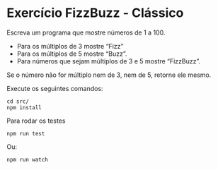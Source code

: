 # Exercício FizzBuzz - Clássico

Escreva um programa que mostre números de 1 a 100.
- Para os múltiplos de 3 mostre “Fizz” 
- Para os múltiplos de 5 mostre “Buzz”. 
- Para números que sejam múltiplos de 3 e 5 mostre “FizzBuzz”.

Se o número não for múltiplo nem de 3, nem de 5, retorne ele mesmo.

Execute os seguintes comandos:
```
cd src/
npm install
```

Para rodar os testes
```
npm run test 
```
Ou:
```
npm run watch
